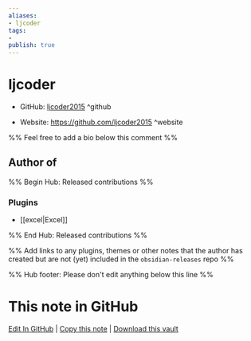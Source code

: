 ```yaml
---
aliases:
- ljcoder
tags:
- 
publish: true
---
```


# ljcoder

- GitHub: [ljcoder2015](https://github.com/ljcoder2015/) ^github
<!-- - Discord: `@` ^discord-->
- Website: <https://github.com/ljcoder2015> ^website
<!-- - [[Publish sites|Publish site]]: <https://> ^publish-->

%% Feel free to add a bio below this comment %%


## Author of

%% Begin Hub: Released contributions %%
### Plugins
- [[excel|Excel]]

%% End Hub: Released contributions %%

%% Add links to any plugins, themes or other notes that the author has created but are not (yet) included in the `obsidian-releases` repo %%

<!--
### Unlisted plugins
-->

<!--
### Others
-->

<!--
## Sponsor this author
-->

<!-- - [[GitHub sponsors]]: [Sponsor @ljcoder2015 on GitHub Sponsors](https://github.com/sponsors/ljcoder2015) ^github-sponsor-->
<!-- - [[Buy me a coffee]]: <https://> ^buy-me-a-coffee-->
<!-- - [[PayPal]]: <https://> ^paypal-->
<!-- - [[Patreon]]: <https://> ^patreon-->

<!--
## Follow this author
-->

<!-- - [[YouTube Channels|On YouTube]]: <https://> ^youtube-->
<!-- - Twitter: <https://> ^twitter-->
<!-- - ... -->

%% Hub footer: Please don't edit anything below this line %%

# This note in GitHub

<span class="git-footer">[Edit In GitHub](https://github.dev/obsidian-community/obsidian-hub/blob/main/01%20-%20Community/People/ljcoder2015.md "git-hub-edit-note") | [Copy this note](https://raw.githubusercontent.com/obsidian-community/obsidian-hub/main/01%20-%20Community/People/ljcoder2015.md "git-hub-copy-note") | [Download this vault](https://github.com/obsidian-community/obsidian-hub/archive/refs/heads/main.zip "git-hub-download-vault") </span>

